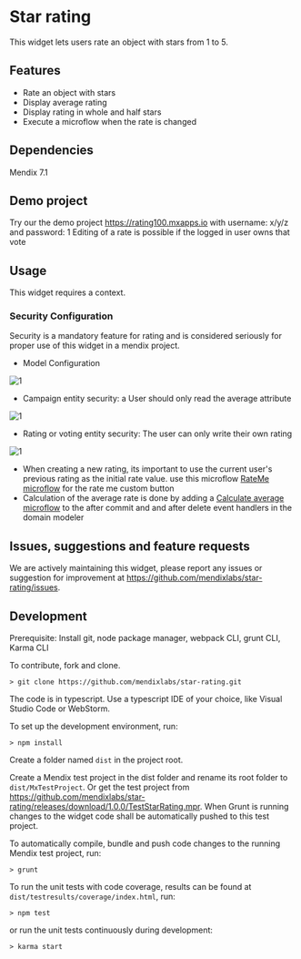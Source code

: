 # Star rating
This widget lets users rate an object with stars from 1 to 5.

## Features
* Rate an object with stars
* Display average rating
* Display rating in whole and half stars
* Execute a microflow when the rate is changed

## Dependencies
Mendix 7.1

## Demo project
Try our the demo project https://rating100.mxapps.io with username: x/y/z  and password: 1
Editing of a rate is possible if the logged in user owns that vote

## Usage
This widget requires a context.

### Security Configuration

Security is a mandatory feature for rating and is considered seriously for proper use of this widget in a mendix project.
 - Model Configuration

 ![1](https://raw.githubusercontent.com/FlockOfBirds/star-rating/feature/mendixwrapper/assets/domain_model.jpg)
 - Campaign entity security: a User should only read the average attribute 
 
 ![1](https://raw.githubusercontent.com/FlockOfBirds/star-rating/feature/mendixwrapper/assets/security_campaign.jpg)
 - Rating or voting entity security: The user can only write their own rating 
 
 ![1](https://raw.githubusercontent.com/FlockOfBirds/star-rating/feature/mendixwrapper/assets/security_rate.jpg)
 - When creating a new rating, its important to use the current user's previous rating as the initial rate value. use this microflow [RateMe microflow](https://modelshare.mendix.com/models/d7ece331-49d4-4464-a2e2-ea75528a0367/rate-me) for the rate me custom button
 - Calculation of the average rate is done by adding a [Calculate average microflow](https://modelshare.mendix.com/models/d27114b6-e2fb-4d79-aa39-8c60a6477ca8/calculate-average-rate) to the after commit and and after delete event handlers in the domain modeler

## Issues, suggestions and feature requests
We are actively maintaining this widget, please report any issues or suggestion for improvement at https://github.com/mendixlabs/star-rating/issues.

## Development
Prerequisite: Install git, node package manager, webpack CLI, grunt CLI, Karma CLI

To contribute, fork and clone.

    > git clone https://github.com/mendixlabs/star-rating.git

The code is in typescript. Use a typescript IDE of your choice, like Visual Studio Code or WebStorm.

To set up the development environment, run:

    > npm install

Create a folder named `dist` in the project root.

Create a Mendix test project in the dist folder and rename its root folder to `dist/MxTestProject`. Or get the test project from https://github.com/mendixlabs/star-rating/releases/download/1.0.0/TestStarRating.mpr. When Grunt is running changes to the widget code shall be automatically pushed to this test project.

To automatically compile, bundle and push code changes to the running Mendix test project, run:

    > grunt

To run the unit tests with code coverage, results can be found at `dist/testresults/coverage/index.html`, run:

    > npm test

or run the unit tests continuously during development:

    > karma start
